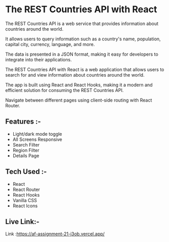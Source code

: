 # The REST Countries API with React

The REST Countries API is a web service that provides information about countries around the world.

It allows users to query information such as a country's name, population, capital city, currency, language, and more.

The data is presented in a JSON format, making it easy for developers to integrate into their applications.

The REST Countries API with React is a web application that allows users to search for and view information about countries around the world. 

The app is built using React and React Hooks, making it a modern and efficient solution for consuming the REST Countries API.

Navigate between different pages using client-side routing with React Router.

## Features :-

- Light/dark mode toggle
- All Screens Responsive
- Search Filter
- Region Filter
- Details Page


## Tech Used :-

- React 
- React Router
- React Hooks
- Vanilla CSS
- React Icons

## Live Link:-

Link :https://af-assignment-21-j3ob.vercel.app/



